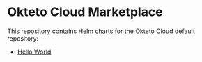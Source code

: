 # Okteto Cloud Marketplace

This repository contains Helm charts for the Okteto Cloud default repository:

- [Hello World](hello-world)
